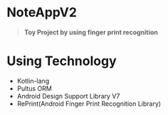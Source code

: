 # NoteAppV2
> **Toy Project by using finger print recognition**

# Using Technology
* Kotlin-lang
* Pultus ORM
* Android Design Support Library V7
* RePrint(Android Finger Print Recognition Library)
